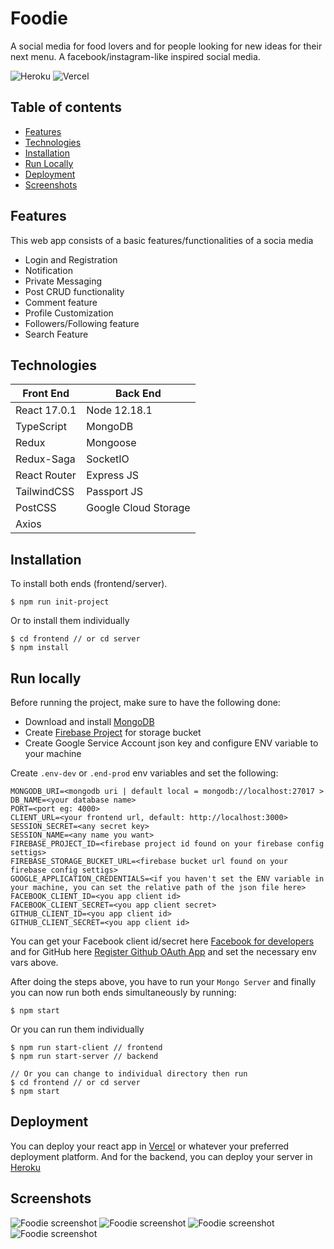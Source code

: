 # Foodie
A social media for food lovers and for people looking for new ideas for their next menu. A facebook/instagram-like inspired social media.

![Heroku](https://heroku-badge.herokuapp.com/?app=foodie-social) ![Vercel](https://vercelbadge.vercel.app/api/jgudo/foodie)



## Table of contents
* [Features](#features)
* [Technologies](#technologies)
* [Installation](#installation)
* [Run Locally](#run_local)
* [Deployment](#deployment)
* [Screenshots](#screenshots)

## Features
This web app consists of a basic features/functionalities of a socia media
* Login and Registration
* Notification
* Private Messaging
* Post CRUD functionality
* Comment feature
* Profile Customization
* Followers/Following feature
* Search Feature

## Technologies
|   Front End |  Back End   |
| ----------- | ------------|
| React 17.0.1| Node 12.18.1|
| TypeScript  | MongoDB     |
| Redux       | Mongoose    |
| Redux-Saga  | SocketIO    |
| React Router| Express JS  |
| TailwindCSS | Passport JS |
| PostCSS     | Google Cloud Storage|
| Axios       |             |

## Installation
To install both ends (frontend/server). 
```
$ npm run init-project
```

Or to install them individually
```
$ cd frontend // or cd server
$ npm install
```

## Run locally
Before running the project, make sure to have the following done:
* Download and install [MongoDB](https://www.mongodb.com/)
* Create [Firebase Project](https://console.firebase.google.com/u/0/) for storage bucket
* Create Google Service Account json key and configure ENV variable to your machine

Create ```.env-dev``` or ```.end-prod``` env variables and set the following:
```
MONGODB_URI=<mongodb uri | default local = mongodb://localhost:27017 >
DB_NAME=<your database name>
PORT=<port eg: 4000>
CLIENT_URL=<your frontend url, default: http://localhost:3000>
SESSION_SECRET=<any secret key>
SESSION_NAME=<any name you want>
FIREBASE_PROJECT_ID=<firebase project id found on your firebase config settigs>
FIREBASE_STORAGE_BUCKET_URL=<firebase bucket url found on your firebase config settigs>
GOOGLE_APPLICATION_CREDENTIALS=<if you haven't set the ENV variable in your machine, you can set the relative path of the json file here>
FACEBOOK_CLIENT_ID=<you app client id>
FACEBOOK_CLIENT_SECRET=<you app client secret>
GITHUB_CLIENT_ID=<you app client id>
GITHUB_CLIENT_SECRET=<you app client id>
```

You can get your Facebook client id/secret here [Facebook for developers](http://developers.facebook.com/) and for GitHub here [Register Github OAuth App](https://github.com/settings/applications/new) and set the necessary env vars above.  

After doing the steps above, you have to run your ```Mongo Server``` and finally you can now run both ends simultaneously by running: 
```
$ npm start
```

Or you can run them individually
```
$ npm run start-client // frontend
$ npm run start-server // backend

// Or you can change to individual directory then run 
$ cd frontend // or cd server
$ npm start
```

## Deployment
You can deploy your react app in [Vercel](http://vercel.app/) or whatever your preferred deployment platform. 
And for the backend, you can deploy your server in [Heroku](https://heroku.com)

## Screenshots

![Foodie screenshot](https://raw.githubusercontent.com/jgudo/foodie/master/frontend/src/images/screen1.png)
![Foodie screenshot](https://raw.githubusercontent.com/jgudo/foodie/master/frontend/src/images/screen2.png)
![Foodie screenshot](https://raw.githubusercontent.com/jgudo/foodie/master/frontend/src/images/screen3.png)
![Foodie screenshot](https://raw.githubusercontent.com/jgudo/foodie/master/frontend/src/images/screen4.png)
